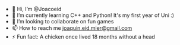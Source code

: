 - 👋 Hi, I’m @Joacoeid
- 🌱 I’m currently learning C++ and Python! It's my first year of Uni :)
- 💞️ I’m looking to collaborate on fun games
- 📫 How to reach me joaquin.eid.mier@gmail.com
- ⚡ Fun fact: A chicken once lived 18 months without a head

<!---
Joacoeid/Joacoeid is a ✨ special ✨ repository because its `README.md` (this file) appears on your GitHub profile.
You can click the Preview link to take a look at your changes.
--->
